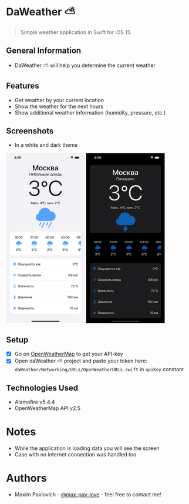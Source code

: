 # DaWeather ⛅️
> Simple weather application in Swift for iOS 15.
## General Information
- DaWeather ⛅️ will help you determine the current weather

## Features
- Get weather by your current location
- Show the weather for the next hours
- Show additional weather information (humidity, pressure, etc.)

## Screenshots
- In a white and dark theme

<img src="https://github.com/max-pav-love/daWeather/blob/main/Screenshots/screenWhite.png" width="214" height="463"> <img src="https://github.com/max-pav-love/daWeather/blob/main/Screenshots/screenBlack.png" width="214" height="463">

## Setup
- [x] Go on [OpenWeatherMap](https://openweathermap.org/) to get your API-key
- [x] Open daWeather ⛅️ project and paste your token here: `daWeather/Networking/URLs/OpenWeatherURLs.swift` in `apiKey` constant

## Technologies Used
- Alamofire v5.4.4
- OpenWeatherMap API v2.5

# Notes
- While the application is loading data you will see the screen
- Case with no internet connection was handled too

# Authors
- Maxim Pavlovich - [@max-pav-love](https://github.com/max-pav-love) - feel free to contact me!
